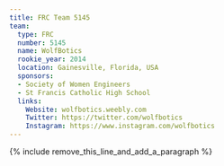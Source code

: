 ```yaml
---
title: FRC Team 5145
team:
  type: FRC
  number: 5145
  name: WolfBotics
  rookie_year: 2014
  location: Gainesville, Florida, USA
  sponsors:
  - Society of Women Engineers
  - St Francis Catholic High School
  links:
    Website: wolfbotics.weebly.com
    Twitter: https://twitter.com/wolfbotics
    Instagram: https://www.instagram.com/wolfbotics
---
```


{% include remove_this_line_and_add_a_paragraph %}
